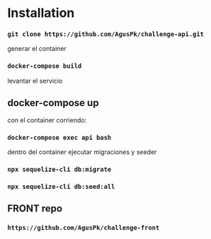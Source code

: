# Installation



### `git clone https://github.com/AgusPk/challenge-api.git`

generar el container
### `docker-compose build`

levantar el servicio
## docker-compose up

con el container corriendo:

### `docker-compose exec api bash`

dentro del container ejecutar migraciones y seeder

### `npx sequelize-cli db:migrate`

### `npx sequelize-cli db:seed:all`


## FRONT repo

### `https://github.com/AgusPk/challenge-front`